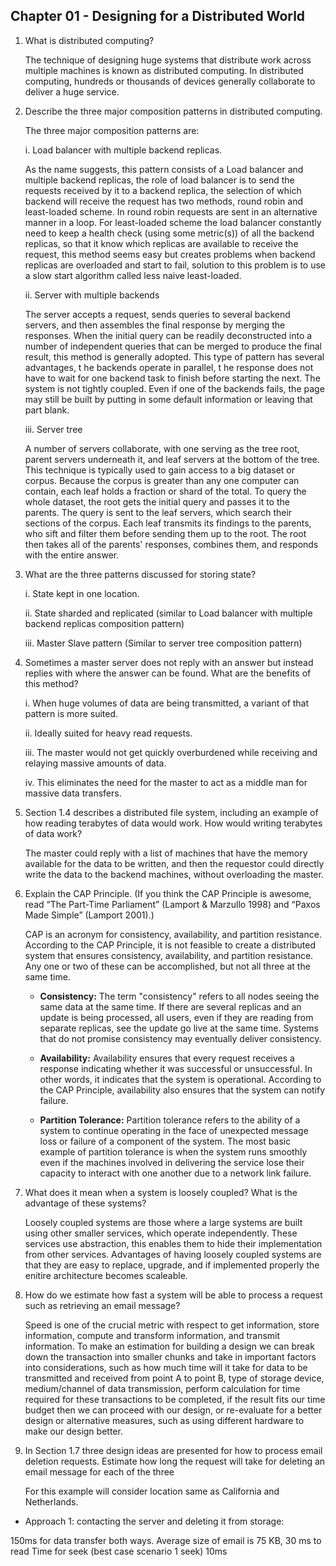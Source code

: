 ## Chapter 01 - Designing for a Distributed World

1. What is distributed computing?

    The technique of designing huge systems that distribute work across multiple machines is known as distributed computing. In distributed computing, hundreds or thousands of devices generally collaborate to deliver a huge service.

2. Describe the three major composition patterns in distributed computing.

    The three major composition patterns are:

    i. Load balancer with multiple backend replicas.

    As the name suggests, this pattern consists of a Load balancer and multiple backend replicas, the role of load balancer is to send the requests received by it to a backend replica, the selection of which backend will receive the request has two methods, round robin and least-loaded scheme. In round robin requests are sent in an alternative manner in a loop. For least-loaded scheme the load balancer constantly need to keep a health check (using some metric(s)) of all the backend replicas, so that it know which replicas are available to receive the request, this method seems easy but creates problems when backend replicas are overloaded and start to fail, solution to this problem is to use a slow start algorithm called less naive least-loaded.


    ii. Server with multiple backends

    The server accepts a request, sends queries to several backend servers, and then assembles the final response by merging the responses. When the initial query can be readily deconstructed into a number of independent queries that can be merged to produce the final result, this method is generally adopted. This type of pattern has several advantages, t he backends operate in parallel, t he response does not have to wait for one backend task to finish before starting the next. The system is not tightly coupled. Even if one of the backends fails, the page may still be built by putting in some default information or leaving that part blank.

    iii. Server tree

    A number of servers collaborate, with one serving as the tree root, parent servers underneath it, and leaf servers at the bottom of the tree. This technique is typically used to gain access to a big dataset or corpus. Because the corpus is greater than any one computer can contain, each leaf holds a fraction or shard of the total. To query the whole dataset, the root gets the initial query and passes it to the parents. The query is sent to the leaf servers, which search their sections of the corpus. Each leaf transmits its findings to the parents, who sift and filter them before sending them up to the root. The root then takes all of the parents' responses, combines them, and responds with the entire answer.


3. What are the three patterns discussed for storing state?

    i. State kept in one location.
    
    ii. State sharded and replicated (similar to Load balancer with multiple backend replicas composition pattern)

    iii. Master Slave pattern (Similar to server tree composition pattern)


4. Sometimes a master server does not reply with an answer but instead replies with where the answer can be found. What are the benefits of this method?

    i. When huge volumes of data are being transmitted, a variant of that pattern is more suited.

    ii. Ideally suited for heavy read requests.

    iii. The master would not get quickly overburdened while receiving and relaying massive amounts of data.

    iv. This eliminates the need for the master to act as a middle man for massive data transfers.


5. Section 1.4 describes a distributed file system, including an example of how reading terabytes of data would work. How would writing terabytes of data work?

    The master could reply with a list of machines that have the memory available for the data to be written, and then the requestor could directly write the data to the backend machines, without overloading the master.

6. Explain the CAP Principle. (If you think the CAP Principle is awesome, read “The Part-Time Parliament” (Lamport & Marzullo 1998) and “Paxos Made Simple” (Lamport 2001).)

    CAP is an acronym for consistency, availability, and partition resistance. According to the CAP Principle, it is not feasible to create a distributed system that ensures consistency, availability, and partition resistance. Any one or two of these can be accomplished, but not all three at the same time.

    * **Consistency:** The term "consistency" refers to all nodes seeing the same data at the same time. If there are several replicas and an update is being processed, all users, even if they are reading from separate replicas, see the update go live at the same time. Systems that do not promise consistency may eventually deliver consistency.

    * **Availability:**  Availability ensures that every request receives a response indicating whether it was successful or unsuccessful. In other words, it indicates that the system is operational. According to the CAP Principle, availability also ensures that the system can notify failure.
    
    * **Partition Tolerance:** Partition tolerance refers to the ability of a system to continue operating in the face of unexpected message loss or failure of a component of the system. The most basic example of partition tolerance is when the system runs smoothly even if the machines involved in delivering the service lose their capacity to interact with one another due to a network link failure.



7. What does it mean when a system is loosely coupled? What is the advantage of these systems?

    Loosely coupled systems are those where a large systems are built using other smaller services, which operate independently. These services use abstraction, this enables them to hide their implementation from other services. Advantages of having loosely coupled systems are that they are easy to replace, upgrade, and if implemented properly the enitire architecture becomes scaleable.

8. How do we estimate how fast a system will be able to process a request such as retrieving an email message?

    Speed is one of the crucial metric with respect to get information, store information, compute and transform information, and transmit information. To make an estimation for building a design we can break down the transaction into smaller chunks and take in important factors into considerations, such as how much time will it take for data to be transmitted and received from point A to point B, type of storage device, medium/channel of data transmission,  perform calculation for time required for these transactions to be completed, if the result fits our time budget then we can proceed with our design, or re-evaluate for a better design or alternative measures, such as using different hardware to make our design better.

9. In Section 1.7 three design ideas are presented for how to process email deletion requests. Estimate how long the request will take for deleting an email message for each of the three

    For this example will consider location same as California and Netherlands.


* Approach 1: contacting the server and deleting it from storage: 

150ms for data transfer both ways.
Average size of email is 75 KB,  30 ms to read
Time for seek (best case scenario 1 seek) 10ms




